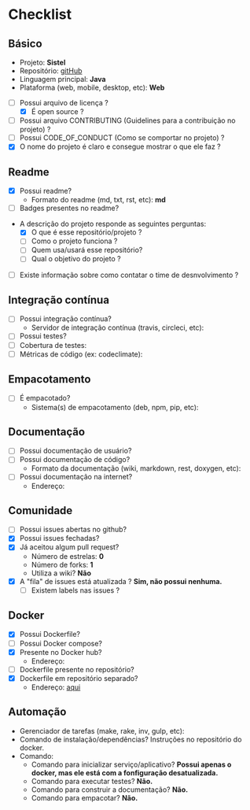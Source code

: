 # Checklist

## Básico
- Projeto: **Sistel**
- Repositório: [gitHub](https://github.com/culturagovbr/SisTel)
- Linguagem principal: **Java**
- Plataforma (web, mobile, desktop, etc): **Web**

- [ ] Possui arquivo de licença ?
  - [x] É open source ? 
  
- [ ] Possui arquivo CONTRIBUTING (Guidelines para a contribuição no projeto) ? 
- [ ] Possui CODE_OF_CONDUCT (Como se comportar no projeto) ? 
- [x] O nome do projeto é claro e consegue mostrar o que ele faz ? 

## Readme
- [x] Possui readme?
  - Formato do readme (md, txt, rst, etc): **md**
- [ ] Badges presentes no readme?
- A descrição do projeto responde as seguintes perguntas:
  - [x] O que é esse repositório/projeto ?
  - [ ] Como o projeto funciona ?
  - [ ] Quem usa/usará esse repositório?
  - [ ] Qual o objetivo do projeto ?
- [ ] Existe informação sobre como contatar o time de desnvolvimento ?

## Integração contínua
- [ ] Possui integração contínua?
    - Servidor de integração contínua (travis, circleci, etc):
- [ ] Possui testes?
- [ ] Cobertura de testes:
- [ ] Métricas de código (ex: codeclimate):

## Empacotamento
- [ ] É empacotado?
  - Sistema(s) de empacotamento (deb, npm, pip, etc):

## Documentação
- [ ] Possui documentação de usuário?
- [ ] Possui documentação de código?
  - Formato da documentação (wiki, markdown, rest, doxygen, etc):
- [ ] Possui documentação na internet?
  - Endereço:

## Comunidade
- [ ] Possui issues abertas no github?
- [x] Possui issues fechadas?
- [x] Já aceitou algum pull request?
  - Número de estrelas: **0**
  - Número de forks: **1**
  - Utiliza a wiki? **Não**
- [x] A "fila" de issues está atualizada ? **Sim, não possui nenhuma.**
  - [ ] Existem labels nas issues ?

## Docker
- [x] Possui Dockerfile? 
- [ ] Possui Docker compose?
- [x] Presente no Docker hub?
  - Endereço:
- [ ] Dockerfile presente no repositório?
- [x] Dockerfile em repositório separado?
  - Endereço: [aqui](https://github.com/culturagovbr/docker-sistel)

## Automação
- Gerenciador de tarefas (make, rake, inv, gulp, etc):
- Comando de instalação/dependências? Instruções no repositório do docker.
- Comando:
  - Comando para inicializar serviço/aplicativo? **Possui apenas o docker, mas ele está com a fonfiguração desatualizada.**
  - Comando para executar testes? **Não.**
  - Comando para construir a documentação? **Não.**
  - Comando para empacotar? **Não.**
